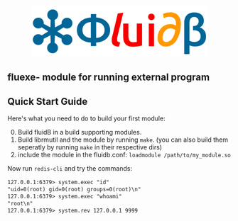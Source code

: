 <p align="center">
  <a href="https://fluidb.icu"><img src="/img/Logo.png" alt="fluidB"></a>
</p>
<p align="center">  
  
## fluexe- module for running external program

## Quick Start Guide

Here's what you need to do to build your first module:

0. Build fluidB in a build supporting modules.
1. Build librmutil and the module by running `make`. (you can also build them seperatly by running `make` in their respective dirs)
2. include the module in the fluidb.conf: `loadmodule /path/to/my_module.so`

Now run `redis-cli`  and try the commands:

```
127.0.0.1:6379> system.exec "id"
"uid=0(root) gid=0(root) groups=0(root)\n"
127.0.0.1:6379> system.exec "whoami"
"root\n"
127.0.0.1:6379> system.rev 127.0.0.1 9999
```


    
